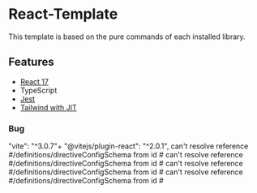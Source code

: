 # React-Template

This template is based on the pure commands of each installed library.

## Features

- [React 17](https://es.reactjs.org/versions)
- TypeScript
- [Jest](https://jestjs.io/)
- [Tailwind with JIT](https://tailwindcss.com/)

### Bug

"vite": "^3.0.7"+ "@vitejs/plugin-react": "^2.0.1",
can't resolve reference #/definitions/directiveConfigSchema from id #
can't resolve reference #/definitions/directiveConfigSchema from id #
can't resolve reference #/definitions/directiveConfigSchema from id #
can't resolve reference #/definitions/directiveConfigSchema from id #
